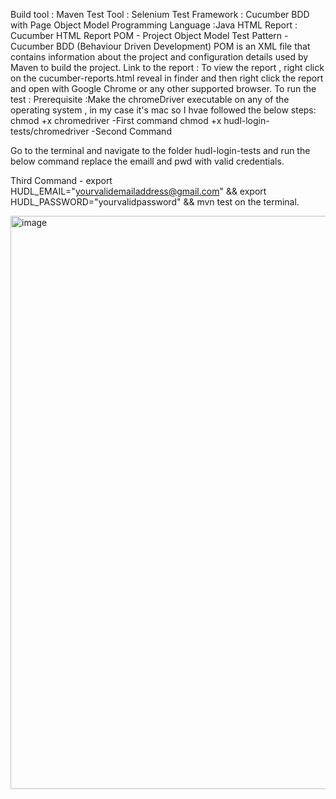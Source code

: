 Build tool : Maven
Test Tool : Selenium
Test Framework : Cucumber BDD with Page Object Model
Programming Language :Java
HTML Report : Cucumber HTML Report
POM - Project Object Model
Test Pattern - Cucumber BDD (Behaviour Driven Development)
POM is an XML file that contains information about the project and configuration details used by Maven to build the project.
Link to the report : To view the report , right click on the cucumber-reports.html reveal in finder and then right click the report and open with Google Chrome or any other supported browser.
To run the test : 
Prerequisite :Make the chromeDriver executable on any of the operating system , in my case it's mac so I hvae followed the below steps: 
chmod +x chromedriver -First command 
chmod +x hudl-login-tests/chromedriver -Second Command


Go to the terminal and navigate to the folder hudl-login-tests and run the below command replace the emaill and pwd with valid credentials.

Third Command - export HUDL_EMAIL="yourvalidemailaddress@gmail.com" && export HUDL_PASSWORD="yourvalidpassword" && mvn test on the terminal.


<img width="1625" height="917" alt="image" src="https://github.com/user-attachments/assets/851c0159-aeb4-4ede-99c6-7f4805bef03a" />
